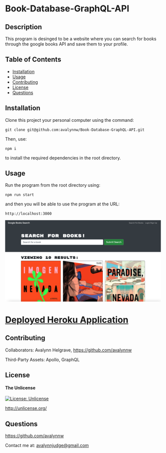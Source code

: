 # Book-Database-GraphQL-API

## Description

This program is desinged to be a website where you can search for books through the google books API and save them to your profile.

## Table of Contents

- [Installation](#installation)
- [Usage](#usage)
- [Contributing](#contributing)
- [License](#license)
- [Questions](#questions)

## Installation

Clone this project your personal computer using the command: 

	git clone git@github.com:avalynnw/Book-Database-GraphQL-API.git

Then, use: 

	npm i

 to install the required dependencies in the root directory.

## Usage

Run the program from the root directory using:

	npm run start

and then you will be able to use the program at the URL:

    http://localhost:3000

![Screenshot of the Heroku application](./assets/application.png)

# [Deployed Heroku Application](https://book-database-apollo.herokuapp.com/)

## Contributing

Collaborators: Avalynn Helgrave, https://github.com/avalynnw

Third-Party Assets: Apollo, GraphQL


## License

#### The Unlicense

[![License: Unlicense](https://img.shields.io/badge/license-Unlicense-blue.svg)](http://unlicense.org/)

http://unlicense.org/

## Questions

https://github.com/avalynnw

 Contact me at: avalynnjudge@gmail.com
